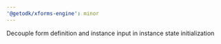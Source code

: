 ```yaml
---
'@getodk/xforms-engine': minor
---
```


Decouple form definition and instance input in instance state initialization
